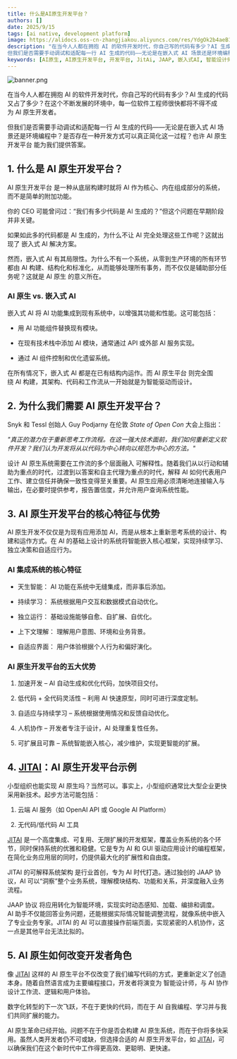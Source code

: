 ```yaml
---
title: 什么是AI原生开发平台？
authors: []
date: 2025/9/15
tags: [ai native, development platform]
image: https://alidocs.oss-cn-zhangjiakou.aliyuncs.com/res/YdgOk2b4aeB12q4B/img/a572437b-216d-4d6a-86cf-22b6eb57160d.png
description: "在当今人人都在拥抱 AI 的软件开发时代，你自己写的代码有多少？AI 生成的代码又占了多少？在这个不断发展的环境中，每一位软件工程师很快都将不得不成为 AI 原生开发者。
但我们是否需要手动调试和适配每一行 AI 生成的代码——无论是在嵌入式 AI 场景还是环境编程中？是否存在一种开发方式可以真正简化这一过程？也许 AI 原生开发平台 能为我们提供答案。"
keywords: [AI原生, AI原生开发平台, 开发平台, JitAi, JAAP, 嵌入式AI, 智能设计师, 可解释性, 持续学习, 自适应界面, 人机协作, 低代码, 全代码, AI代码生成]
---
```


![banner.png](https://alidocs.oss-cn-zhangjiakou.aliyuncs.com/res/YdgOk2b4aeB12q4B/img/a572437b-216d-4d6a-86cf-22b6eb57160d.png)

在当今人人都在拥抱 AI 的软件开发时代，你自己写的代码有多少？AI 生成的代码又占了多少？在这个不断发展的环境中，每一位软件工程师很快都将不得不成为 AI 原生开发者。

但我们是否需要手动调试和适配每一行 AI 生成的代码——无论是在嵌入式 AI 场景还是环境编程中？是否存在一种开发方式可以真正简化这一过程？也许 AI 原生开发平台 能为我们提供答案。
<!--truncate-->
## 1. 什么是 AI 原生开发平台？

AI 原生开发平台 是一种从底层构建时就将 AI 作为核心、内在组成部分的系统，而不是简单的附加功能。

你的 CEO 可能曾问过：“我们有多少代码是 AI 生成的？”但这个问题在早期阶段并非关键。

如果如此多的代码都是 AI 生成的，为什么不让 AI 完全处理这些工作呢？这就出现了 嵌入式 AI 解决方案。

然而，嵌入式 AI 有其局限性。为什么不有一个系统，从零到生产环境的所有环节都由 AI 构建、结构化和标准化，从而能够处理所有事务，而不仅仅是辅助部分任务呢？这就是 AI 原生 的意义所在。

### AI 原生 vs. 嵌入式 AI

嵌入式 AI 将 AI 功能集成到现有系统中，以增强其功能和性能。这可能包括：

*   用 AI 功能组件替换现有模块。
    
*   在现有技术栈中添加 AI 模块，通常通过 API 或外部 AI 服务实现。
    
*   通过 AI 组件控制和优化遗留系统。
    

在所有情况下，嵌入式 AI 都是在已有结构内运作。而 AI 原生平台 则完全围绕 AI 构建，其架构、代码和工作流从一开始就是为智能驱动而设计。

## 2. 为什么我们需要 AI 原生开发平台？

Snyk 和 Tessl 创始人 Guy Podjarny 在伦敦 _State of Open Con_ 大会上指出：

_"真正的潜力在于重新思考工作流程。在这一强大技术面前，我们如何重新定义软件开发？我们认为开发将从以代码为中心转向以规范为中心的方法。"_

设计 AI 原生系统需要在工作流的多个层面融入 可解释性。随着我们从以行动和辅助为重点的时代，过渡到以答案和自主代理为重点的时代，解释 AI 如何代表用户工作、建立信任并确保一致性变得至关重要。AI 原生应用必须清晰地连接输入与输出，在必要时提供参考，报告置信度，并允许用户查询系统性能。

## 3. AI 原生开发平台的核心特征与优势

AI 原生开发不仅仅是为现有应用添加 AI，而是从根本上重新思考系统的设计、构建和运作方式。在 AI 的基础上设计的系统将智能嵌入核心框架，实现持续学习、独立决策和自适应行为。

### AI 集成系统的核心特征

*   天生智能： AI 功能在系统中无缝集成，而非事后添加。
    
*   持续学习： 系统根据用户交互和数据模式自动优化。
    
*   独立运行： 基础设施能够自愈、自扩展、自优化。
    
*   上下文理解： 理解用户意图、环境和业务背景。
    
*   自适应界面： 用户体验根据个人行为和偏好演化。
    

### AI 原生开发平台的五大优势

1.  加速开发 – AI 自动生成和优化代码，加快项目交付。
    
2.  低代码 + 全代码灵活性 – 利用 AI 快速原型，同时可进行深度定制。
    
3.  自适应与持续学习 – 系统根据使用情况和反馈自动优化。
    
4.  人机协作 – 开发者专注于设计，AI 处理重复性任务。
    
5.  可扩展且可靠 – 系统智能嵌入核心，减少维护，实现更智能的扩展。
    

## 4. [**JITAI**](https://jit.pro/)：AI 原生开发平台示例

小型组织也能实现 AI 原生吗？当然可以。事实上，小型组织通常比大型企业更快采用新技术。起步方法可能包括：

1.  云端 AI 服务（如 OpenAI API 或 Google AI Platform）
    
2.  无代码/低代码 AI 工具
    

[JITAI](https://jit.pro/) 是一个高度集成、可复用、无限扩展的开发框架，覆盖业务系统的各个环节，同时保持系统的优雅和稳健。它是专为 AI 和 GUI 驱动应用设计的编程框架，在简化业务应用层的同时，仍提供最大化的扩展性和自由度。

JITAI 的可解释系统架构 是行业首创，专为 AI 时代打造。通过独创的 JAAP 协议，AI 可以“洞察”整个业务系统，理解模块结构、功能和关系，并深度融入业务流程。

JAAP 协议 将应用转化为智能环境，实现实时动态感知、加载、编排和调度。AI 助手不仅能回答业务问题，还能根据实际情况智能调整流程，就像系统中嵌入了专业业务专家。JITAI 的 AI 可以直接操作前端页面，实现紧密的人机协作，这一点是其他平台无法比拟的。

## 5. AI 原生如何改变开发者角色

像 [JITAI](https://jit.pro/) 这样的 AI 原生平台不仅改变了我们编写代码的方式，更重新定义了创造本身。随着自然语言成为主要编程接口，开发者将演变为 智能设计师，与 AI 协作设计工作流、逻辑和用户体验。

数字化转型的下一次飞跃，不在于更快的代码，而在于 AI 自我编程、学习并与我们共同扩展的能力。

AI 原生革命已经开始。问题不在于你是否会构建 AI 原生系统，而在于你将多快采用。虽然人类开发者仍不可或缺，但选择合适的 AI 原生开发平台，如 [JITAI](https://jit.pro/)，可以确保我们在这个新时代中工作得更高效、更聪明、更快速。